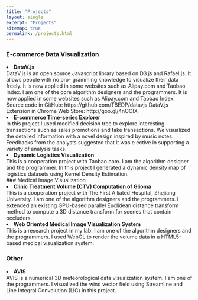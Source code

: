 ```yaml
---
title: "Projects"
layout: single
excerpt: "Projects"
sitemap: true
permalink: /projects.html
---
```


### E-commerce Data Visualization
<li><b>DataV.js</b><br>
DataV.js is an open source Javascript library based on D3.js and Rafael.js. It allows people with no pro- gramming knowledge to visualize their data freely. It is now applied in some websites such as Alipay.com and Taobao Index. I am one of the core algorithm designers and the programmers.
It is now applied in some websites such as Alipay.com and Taobao Index. 
Source code in GitHub: https://github.com/TBEDP/datavjs
DataV.js Extension in Chrome Web Store: http://goo.gl/4nOOlX
</li>

<li><b>E-commerce Time-series Explorer</b><br>
In this project I used modified decision tree to explore interesting transactions such as sales promotions and fake transactions. We visualized the detailed information with a novel design inspired by music notes. Feedbacks from the analysts suggested that it was e ective in supporting a variety of analysis tasks.
</li>
<li><b>Dynamic Logistics Visualization</b><br>
This is a cooperation project with Taobao.com. I am the algorithm designer and the programmer. In this project I generated a dynamic density map of logistics datasets using Kernel Density Estimation.
</li>
### Medical Image Visualization
<li><b>Clinic Treatment Volume (CTV) Computation of Glioma</b><br>
This is a cooperation project with The First A liated Hospital, Zhejiang University. I am one of the algorithm designers and the programmers. I extended an existing GPU-based parallel Euclidean distance transform method to compute a 3D distance transform for scenes that contain occluders.
</li>
<li><b>Web Oriented Medical Image Visualization System</b><br>
This is a research project in my lab. I am one of the algorithm designers and the programmers. I used WebGL to render the volume data in a HTML5-based medical visualization system.
</li>

### Other

<li><b>AVIS</b><br>
AVIS is a numerical 3D meteorological data visualization system. I am one of the programmers. I visualized the wind vector field using Streamline and Line Integral Convolution (LIC) in this project.
